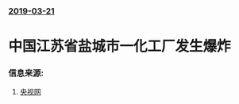 ### [2019-03-21](/news/2019/03/21/index.md)

##### 
# 中国江苏省盐城市一化工厂发生爆炸 




### 信息来源:

1. [央视网](http://news.cctv.com/2019/03/21/ARTIwPIdtYYoluuOAhyub5oz190321.shtml)
